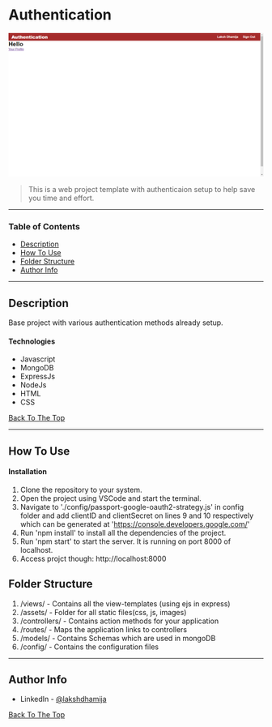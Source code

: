 # Authentication

![Project Image](./assets/images/proj_image.png)

> This is a web project template with authenticaion setup to help save you time and effort.

---

### Table of Contents

- [Description](#description)
- [How To Use](#how-to-use)
- [Folder Structure](#folder-structure)
- [Author Info](#author-info)

---

## Description

Base project with various authentication methods already setup.

#### Technologies

- Javascript
- MongoDB
- ExpressJs
- NodeJs
- HTML
- CSS

[Back To The Top](#read-me-template)

---

## How To Use

#### Installation

1. Clone the repository to your system.
2. Open the project using VSCode and start the terminal.
3. Navigate to './config/passport-google-oauth2-strategy.js' in config folder and add clientID and clientSecret on lines 9 and 10 respectively which can be generated at 'https://console.developers.google.com/'
4. Run 'npm install' to install all the dependencies of the project.
5. Run 'npm start' to start the server. It is running on port 8000 of localhost.
6. Access projct though: http://localhost:8000

## Folder Structure

1. /views/ - Contains all the view-templates (using ejs in express)
2. /assets/ - Folder for all static files(css, js, images)
3. /controllers/ - Contains action methods for your application
4. /routes/ - Maps the application links to controllers
5. /models/ - Contains Schemas which are used in mongoDB
6. /config/ - Contains the configuration files
---

## Author Info

- LinkedIn - [@lakshdhamija](https://www.linkedin.com/in/laksh-dhamija/)

[Back To The Top](#read-me-template)
